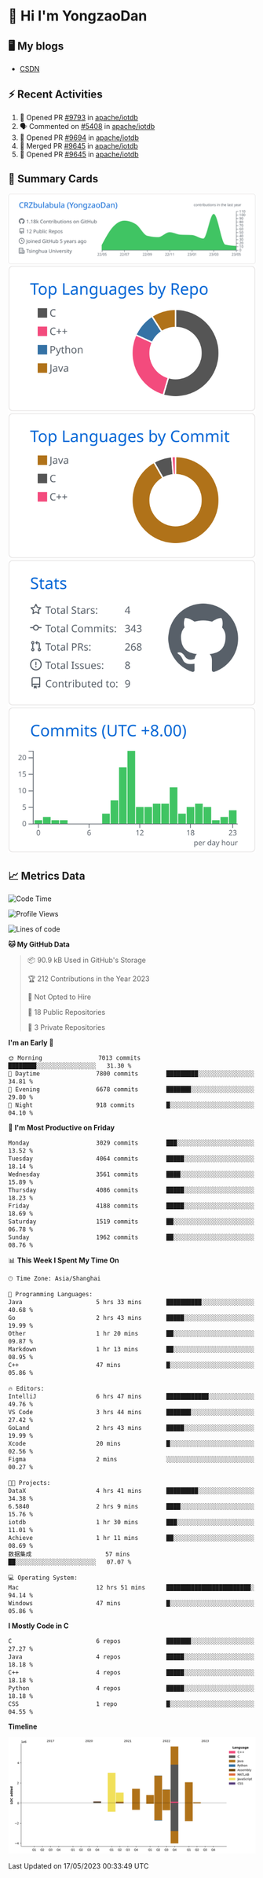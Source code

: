 # 👋 Hi I'm YongzaoDan

## 🖥 My blogs
  + [CSDN](https://blog.csdn.net/CRZbulabula?type=blog)

## ⚡ Recent Activities
<!--START_SECTION:activity-->
1. 💪 Opened PR [#9793](https://github.com/apache/iotdb/pull/9793) in [apache/iotdb](https://github.com/apache/iotdb)
2. 🗣 Commented on [#5408](https://github.com/apache/iotdb/issues/5408) in [apache/iotdb](https://github.com/apache/iotdb)
3. 💪 Opened PR [#9694](https://github.com/apache/iotdb/pull/9694) in [apache/iotdb](https://github.com/apache/iotdb)
4. 🎉 Merged PR [#9645](https://github.com/apache/iotdb/pull/9645) in [apache/iotdb](https://github.com/apache/iotdb)
5. 💪 Opened PR [#9645](https://github.com/apache/iotdb/pull/9645) in [apache/iotdb](https://github.com/apache/iotdb)
<!--END_SECTION:activity-->

## 🎑 Summary Cards

[![](https://raw.githubusercontent.com/CRZbulabula/CRZbulabula/main/profile-summary-card-output/github/0-profile-details.svg)](https://github.com/vn7n24fzkq/github-profile-summary-cards)
[![](https://raw.githubusercontent.com/CRZbulabula/CRZbulabula/main/profile-summary-card-output/github/1-repos-per-language.svg)](https://github.com/vn7n24fzkq/github-profile-summary-cards) [![](https://raw.githubusercontent.com/CRZbulabula/CRZbulabula/main/profile-summary-card-output/github/2-most-commit-language.svg)](https://github.com/vn7n24fzkq/github-profile-summary-cards)
[![](https://raw.githubusercontent.com/CRZbulabula/CRZbulabula/main/profile-summary-card-output/github/3-stats.svg)](https://github.com/vn7n24fzkq/github-profile-summary-cards) [![](https://raw.githubusercontent.com/CRZbulabula/CRZbulabula/main/profile-summary-card-output/github/4-productive-time.svg)](https://github.com/vn7n24fzkq/github-profile-summary-cards)

## 📈 Metrics Data

<!--START_SECTION:waka-->
![Code Time](http://img.shields.io/badge/Code%20Time-124%20hrs%2017%20mins-blue)

![Profile Views](http://img.shields.io/badge/Profile%20Views-6-blue)

![Lines of code](https://img.shields.io/badge/From%20Hello%20World%20I%27ve%20Written-18.3%20million%20lines%20of%20code-blue)

**🐱 My GitHub Data** 

> 📦 90.9 kB Used in GitHub's Storage 
 > 
> 🏆 212 Contributions in the Year 2023
 > 
> 🚫 Not Opted to Hire
 > 
> 📜 18 Public Repositories 
 > 
> 🔑 3 Private Repositories 
 > 
**I'm an Early 🐤** 

```text
🌞 Morning                7013 commits        ████████░░░░░░░░░░░░░░░░░   31.30 % 
🌆 Daytime                7800 commits        █████████░░░░░░░░░░░░░░░░   34.81 % 
🌃 Evening                6678 commits        ███████░░░░░░░░░░░░░░░░░░   29.80 % 
🌙 Night                  918 commits         █░░░░░░░░░░░░░░░░░░░░░░░░   04.10 % 
```
📅 **I'm Most Productive on Friday** 

```text
Monday                   3029 commits        ███░░░░░░░░░░░░░░░░░░░░░░   13.52 % 
Tuesday                  4064 commits        █████░░░░░░░░░░░░░░░░░░░░   18.14 % 
Wednesday                3561 commits        ████░░░░░░░░░░░░░░░░░░░░░   15.89 % 
Thursday                 4086 commits        █████░░░░░░░░░░░░░░░░░░░░   18.23 % 
Friday                   4188 commits        █████░░░░░░░░░░░░░░░░░░░░   18.69 % 
Saturday                 1519 commits        ██░░░░░░░░░░░░░░░░░░░░░░░   06.78 % 
Sunday                   1962 commits        ██░░░░░░░░░░░░░░░░░░░░░░░   08.76 % 
```


📊 **This Week I Spent My Time On** 

```text
🕑︎ Time Zone: Asia/Shanghai

💬 Programming Languages: 
Java                     5 hrs 33 mins       ██████████░░░░░░░░░░░░░░░   40.68 % 
Go                       2 hrs 43 mins       █████░░░░░░░░░░░░░░░░░░░░   19.99 % 
Other                    1 hr 20 mins        ██░░░░░░░░░░░░░░░░░░░░░░░   09.87 % 
Markdown                 1 hr 13 mins        ██░░░░░░░░░░░░░░░░░░░░░░░   08.95 % 
C++                      47 mins             █░░░░░░░░░░░░░░░░░░░░░░░░   05.86 % 

🔥 Editors: 
IntelliJ                 6 hrs 47 mins       ████████████░░░░░░░░░░░░░   49.76 % 
VS Code                  3 hrs 44 mins       ███████░░░░░░░░░░░░░░░░░░   27.42 % 
GoLand                   2 hrs 43 mins       █████░░░░░░░░░░░░░░░░░░░░   19.99 % 
Xcode                    20 mins             █░░░░░░░░░░░░░░░░░░░░░░░░   02.56 % 
Figma                    2 mins              ░░░░░░░░░░░░░░░░░░░░░░░░░   00.27 % 

🐱‍💻 Projects: 
DataX                    4 hrs 41 mins       █████████░░░░░░░░░░░░░░░░   34.38 % 
6.5840                   2 hrs 9 mins        ████░░░░░░░░░░░░░░░░░░░░░   15.76 % 
iotdb                    1 hr 30 mins        ███░░░░░░░░░░░░░░░░░░░░░░   11.01 % 
Achieve                  1 hr 11 mins        ██░░░░░░░░░░░░░░░░░░░░░░░   08.69 % 
数据集成                     57 mins             ██░░░░░░░░░░░░░░░░░░░░░░░   07.07 % 

💻 Operating System: 
Mac                      12 hrs 51 mins      ████████████████████████░   94.14 % 
Windows                  47 mins             █░░░░░░░░░░░░░░░░░░░░░░░░   05.86 % 
```

**I Mostly Code in C** 

```text
C                        6 repos             ███████░░░░░░░░░░░░░░░░░░   27.27 % 
Java                     4 repos             █████░░░░░░░░░░░░░░░░░░░░   18.18 % 
C++                      4 repos             █████░░░░░░░░░░░░░░░░░░░░   18.18 % 
Python                   4 repos             █████░░░░░░░░░░░░░░░░░░░░   18.18 % 
CSS                      1 repo              █░░░░░░░░░░░░░░░░░░░░░░░░   04.55 % 
```



**Timeline**

![Lines of Code chart](https://raw.githubusercontent.com/CRZbulabula/CRZbulabula/main/assets/bar_graph.png)


 Last Updated on 17/05/2023 00:33:49 UTC
<!--END_SECTION:waka-->

